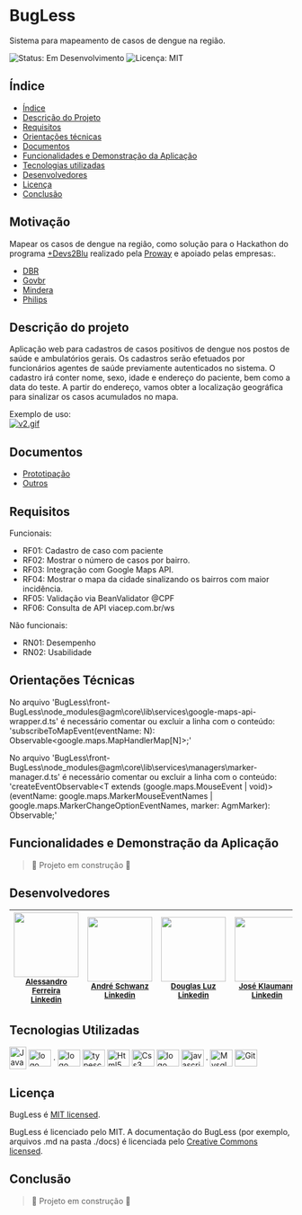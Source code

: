 # BugLess

Sistema para mapeamento de casos de dengue na região.

  <img src="https://img.shields.io/badge/status-em%20desenvolvimento-green" alt="Status: Em Desenvolvimento">  <img src="https://img.shields.io/github/license/more-devs-2-blu/bugless" alt="Licença: MIT">

## Índice 

* [Índice](#índice)
* [Descrição do Projeto](#descrição-do-projeto)
* [Requisitos](#requisitos)
* [Orientações técnicas](#orientações-técnicas)
* [Documentos](#documentos)
* [Funcionalidades e Demonstração da Aplicação](#funcionalidades-e-demonstração-da-aplicação)
* [Tecnologias utilizadas](#tecnologias-utilizadas)
* [Desenvolvedores](#desenvolvedores)
* [Licença](#licença)
* [Conclusão](#conclusão)


## Motivação

  Mapear os casos de dengue na região, como solução para o Hackathon do programa [+Devs2Blu](https://www.devs2blu.com.br/) realizado pela [Proway](https://www.proway.com.br) e apoiado pelas empresas:. <br> 
  
  * [DBR](https://www.dbrsa.com.br/)
  * [Govbr](https://www.govbr.com.br/)
  * [Mindera](https://mindera.com/)
  * [Philips](https://www.philips.com.br/)
  
## Descrição do projeto

  <p>Aplicação web para cadastros de casos positivos de dengue nos postos de saúde e ambulatórios gerais.
  Os cadastros serão efetuados por funcionários agentes de saúde previamente autenticados no sistema.
  O cadastro irá conter nome, sexo, idade e endereço do paciente, bem como a data do teste.
  A partir do endereço, vamos obter a localização geográfica para sinalizar os casos acumulados no mapa.</p>
  
  Exemplo de uso:<br>
  [![v2.gif](https://i.postimg.cc/6qwBXgv9/v2.gif)](https://postimg.cc/Q962g6mP)
  
## Documentos

* [Prototipação](https://github.com/more-devs-2-blu/bugless/blob/main/docs/prototipa%C3%A7%C3%A3o/prototipacao.MD#tela-de-cadastro)
* [Outros](https://github.com/more-devs-2-blu/bugless/tree/main/docs/)
  
## Requisitos

Funcionais:

* RF01: Cadastro de caso com paciente
* RF02: Mostrar o número de casos por bairro.
* RF03: Integração com Google Maps API.
* RF04: Mostrar o mapa da cidade sinalizando os bairros com maior incidência.
* RF05: Validação via BeanValidator @CPF
* RF06: Consulta de API viacep.com.br/ws

Não funcionais: 

* RN01: Desempenho
* RN02: Usabilidade
  
## Orientações Técnicas

No arquivo 'BugLess\front-BugLess\node_modules\@agm\core\lib\services\google-maps-api-wrapper.d.ts' é necessário comentar ou excluir a linha com o conteúdo:<br> 'subscribeToMapEvent<N extends keyof google.maps.MapHandlerMap>(eventName: N): Observable<google.maps.MapHandlerMap[N]>;'

No arquivo 'BugLess\front-BugLess\node_modules\@agm\core\lib\services\managers\marker-manager.d.ts' é necessário comentar ou excluir a linha com o conteúdo:<br>
  'createEventObservable<T extends (google.maps.MouseEvent | void)>(eventName: google.maps.MarkerMouseEventNames | google.maps.MarkerChangeOptionEventNames, marker: AgmMarker): Observable<T>;'
  
## Funcionalidades e Demonstração da Aplicação

> :construction: Projeto em construção :construction:

## Desenvolvedores
 
| <img src="https://avatars.githubusercontent.com/u/94122439?v=4" width=115><br><sub>[Alessandro Ferreira](https://github.com/alessandrobferreira)</sub><br><sub>[Linkedin](https://www.linkedin.com/in/alessandro-ferreira-a9199a115/)</sub> |<img src="https://avatars.githubusercontent.com/u/83621544?v=4" width=115><br><sub>[André Schwanz](https://github.com/Andre121193)</sub><br><sub>[Linkedin](https://www.linkedin.com/in/andr%C3%A9-schwanz-241a51216/)</sub> |<img src="https://avatars.githubusercontent.com/u/60515470?v=4" width=115><br><sub>[Douglas Luz](https://github.com/douglaslimaluz)</sub><br><sub>[Linkedin](https://www.linkedin.com/in/douglas-lima-da-luz-82895a19b/)</sub> |<img src="https://avatars.githubusercontent.com/u/79611444?v=4" width=115><br><sub>[José Klaumann](https://github.com/JoseKlaumann)</sub><br><sub>[Linkedin](https://www.linkedin.com/in/jos%C3%A9-augusto-klaumann-5258b6178/)</sub> |<img src="https://avatars.githubusercontent.com/u/5782250?v=4" width=115><br><sub>[Juliano Vieira](https://github.com/jucabnu)</sub><br><sub>[Linkedin](https://www.linkedin.com/in/juliano-h-vieira/)</sub> |<img src="https://avatars.githubusercontent.com/u/89278356?v=4" width=115><br><sub>[Luan Lima](https://github.com/LordeLuan)</sub><br><sub>[Linkedin](https://www.linkedin.com/in/luan-lordello-69aa58196/)</sub> |
| :---: | :---: | :---: | :---: | :---: | :---: |

## Tecnologias Utilizadas

<div style="display: inline_block"> 
  <img align="center" alt="Java" height="40" width="30" src="https://cdn.jsdelivr.net/gh/devicons/devicon/icons/java/java-original.svg">   
  <img align="center" alt="logo spring" height="30" width="40" src="https://cdn.jsdelivr.net/gh/devicons/devicon/icons/spring/spring-original.svg" />
  .
  <img align="center" alt="logo Angular" height="30" width="40" src="https://cdn.jsdelivr.net/gh/devicons/devicon/icons/angularjs/angularjs-original.svg" />
  <img align="center" alt="typescript" height="30" width="40" src="https://cdn.jsdelivr.net/gh/devicons/devicon/icons/typescript/typescript-original.svg" />  
  <img align="center" alt="Html5" height="30" width="40" src="https://cdn.jsdelivr.net/gh/devicons/devicon/icons/html5/html5-original.svg">
  <img align="center" alt="Css3" height="30" width="40" src="https://cdn.jsdelivr.net/gh/devicons/devicon/icons/css3/css3-original.svg">    
  <img align="center" alt="logo bootstrap" height="30" width="40" src="https://cdn.jsdelivr.net/gh/devicons/devicon/icons/bootstrap/bootstrap-plain.svg" />
  <img align="center" alt="javascript" height="30" width="40" src="https://cdn.jsdelivr.net/gh/devicons/devicon/icons/javascript/javascript-original.svg" />
  .  
  <img align="center" alt="Mysql" height="30" width="40" src="https://cdn.jsdelivr.net/gh/devicons/devicon/icons/mysql/mysql-plain.svg">       
  <img align="center" alt="Git" height="30" width="40" src="https://cdn.jsdelivr.net/gh/devicons/devicon/icons/git/git-original.svg">       
 </div> 
  
## Licença
  
  BugLess é [MIT licensed](./LICENSE).
  
  BugLess é licenciado pelo MIT. A documentação do BugLess (por exemplo, arquivos .md na pasta ./docs) é licenciada pelo [Creative Commons licensed](./LICENSE-docs).
 
## Conclusão

> :construction: Projeto em construção :construction:

